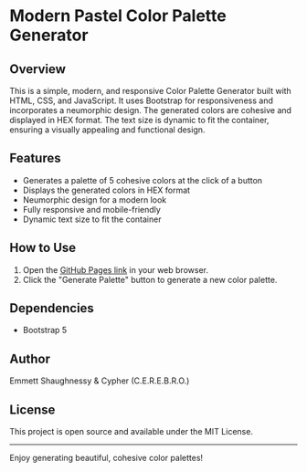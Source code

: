 # Modern Pastel Color Palette Generator

## Overview

This is a simple, modern, and responsive Color Palette Generator built with HTML, CSS, and JavaScript. It uses Bootstrap for responsiveness and incorporates a neumorphic design. The generated colors are cohesive and displayed in HEX format. The text size is dynamic to fit the container, ensuring a visually appealing and functional design.

## Features

- Generates a palette of 5 cohesive colors at the click of a button
- Displays the generated colors in HEX format
- Neumorphic design for a modern look
- Fully responsive and mobile-friendly
- Dynamic text size to fit the container

## How to Use

1. Open the [GitHub Pages link](https://realemmetts.github.io/colorGen/) in your web browser.
2. Click the "Generate Palette" button to generate a new color palette.

## Dependencies

- Bootstrap 5

## Author

Emmett Shaughnessy & Cypher (C.E.R.E.B.R.O.)

## License

This project is open source and available under the MIT License.

---

Enjoy generating beautiful, cohesive color palettes!
